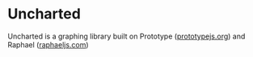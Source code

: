 Uncharted
=========

Uncharted is a graphing library built on Prototype ([prototypejs.org](http://prototypejs.org)) and Raphael ([raphaeljs.com](http://raphaeljs.com))